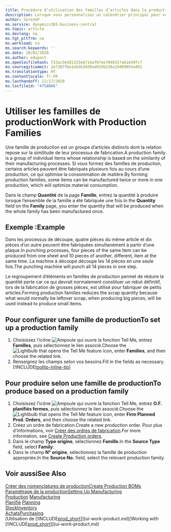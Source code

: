 ```yaml
---
title: Procédure d’utilisation des familles d’articles dans la production | Microsoft Docs
description: Lorsque vous personnalisez un calendrier principal pour votre société ou pour l’un de ses partenaires commerciaux, votre tâche consiste essentiellement à modifier le statut des jours ouvrés et chômés.
author: SorenGP
ms.service: dynamics365-business-central
ms.topic: article
ms.devlang: na
ms.tgt_pltfrm: na
ms.workload: na
ms.search.keywords: ''
ms.date: 10/01/2020
ms.author: edupont
ms.openlocfilehash: f33ac3e581325eb714af67ee7040157a61e59fc7
ms.sourcegitcommit: 2e7307fbe1eb3b34d0ad9356226a19409054a402
ms.translationtype: HT
ms.contentlocale: fr-FR
ms.lasthandoff: 12/17/2020
ms.locfileid: "4758866"
---
```

# <a name="work-with-production-families"></a><span data-ttu-id="8b43c-103">Utiliser les familles de production</span><span class="sxs-lookup"><span data-stu-id="8b43c-103">Work with Production Families</span></span>
<span data-ttu-id="8b43c-104">Une famille de production est un groupe d’articles distincts dont la relation repose sur la similitude de leur processus de fabrication.</span><span class="sxs-lookup"><span data-stu-id="8b43c-104">A production family is a group of individual items whose relationship is based on the similarity of their manufacturing processes.</span></span> <span data-ttu-id="8b43c-105">Si vous formez des familles de production, certains articles peuvent être fabriqués plusieurs fois au cours d’une production, ce qui optimise la consommation de matière.</span><span class="sxs-lookup"><span data-stu-id="8b43c-105">By forming production families, some items can be manufactured twice or more in one production, which will optimize material consumption.</span></span>

<span data-ttu-id="8b43c-106">Dans le champ **Quantité** de la page **Famille**, entrez la quantité à produire lorsque l’ensemble de la famille a été fabriquée une fois.</span><span class="sxs-lookup"><span data-stu-id="8b43c-106">In the **Quantity** field on the **Family** page, you enter the quantity that will be produced when the whole family has been manufactured once.</span></span>

## <a name="example"></a><span data-ttu-id="8b43c-107">Exemple :</span><span class="sxs-lookup"><span data-stu-id="8b43c-107">Example</span></span>
<span data-ttu-id="8b43c-108">Dans les processus de découpe, quatre pièces du même article et dix pièces d’un autre peuvent être fabriquées simultanément à partir d’une plaque.</span><span class="sxs-lookup"><span data-stu-id="8b43c-108">In punching processes, four pieces of the same item can be produced from one sheet and 10 pieces of another, different, item at the same time.</span></span> <span data-ttu-id="8b43c-109">La machine à découpe découpe les 14 pièces en une seule fois.</span><span class="sxs-lookup"><span data-stu-id="8b43c-109">The punching machine will punch all 14 pieces in one step.</span></span>

<span data-ttu-id="8b43c-110">Le regroupement d’éléments en familles de production permet de réduire la quantité perte car ce qui devrait normalement constituer un rebut définitif, lors de la fabrication de grosses pièces, est utilisé pour fabriquer de petits articles.</span><span class="sxs-lookup"><span data-stu-id="8b43c-110">Forming production families reduces the scrap quantity because what would normally be leftover scrap, when producing big pieces, will be used instead to produce small items.</span></span>

## <a name="to-set-up-a-production-family"></a><span data-ttu-id="8b43c-111">Pour configurer une famille de production</span><span class="sxs-lookup"><span data-stu-id="8b43c-111">To set up a production family</span></span>
1. <span data-ttu-id="8b43c-112">Choisissez l’icône ![Ampoule qui ouvre la fonction Tell Me](media/ui-search/search_small.png "Dites-moi ce que vous voulez faire"), entrez **Familles**, puis sélectionnez le lien associé.</span><span class="sxs-lookup"><span data-stu-id="8b43c-112">Choose the ![Lightbulb that opens the Tell Me feature](media/ui-search/search_small.png "Tell me what you want to do") icon, enter **Families**, and then choose the related link.</span></span>
2. <span data-ttu-id="8b43c-113">Renseignez les champs selon vos besoins.</span><span class="sxs-lookup"><span data-stu-id="8b43c-113">Fill in the fields as necessary.</span></span> [!INCLUDE[tooltip-inline-tip](includes/tooltip-inline-tip_md.md)]

## <a name="to-produce-based-on-a-production-family"></a><span data-ttu-id="8b43c-114">Pour produire selon une famille de production</span><span class="sxs-lookup"><span data-stu-id="8b43c-114">To produce based on a production family</span></span>
1. <span data-ttu-id="8b43c-115">Choisissez l’icône ![Ampoule qui ouvre la fonction Tell Me](media/ui-search/search_small.png "Dites-moi ce que vous voulez faire"), entrez **O.F. planifiés fermes**, puis sélectionnez le lien associé.</span><span class="sxs-lookup"><span data-stu-id="8b43c-115">Choose the ![Lightbulb that opens the Tell Me feature](media/ui-search/search_small.png "Tell me what you want to do") icon, enter **Firm Planned Prod. Orders**, and then choose the related link.</span></span>
2. <span data-ttu-id="8b43c-116">Créez un ordre de fabrication.</span><span class="sxs-lookup"><span data-stu-id="8b43c-116">Create a new production order.</span></span> <span data-ttu-id="8b43c-117">Pour plus d’informations, voir [Créer des ordres de fabrication](production-how-to-create-production-orders.md).</span><span class="sxs-lookup"><span data-stu-id="8b43c-117">For more information, see [Create Production orders](production-how-to-create-production-orders.md).</span></span>
3. <span data-ttu-id="8b43c-118">Dans le champ **Type origine**, sélectionnez **Famille**.</span><span class="sxs-lookup"><span data-stu-id="8b43c-118">In the **Source Type** field, select **Family**.</span></span>  
4. <span data-ttu-id="8b43c-119">Dans le champ **N° origine**, sélectionnez la famille de production appropriée.</span><span class="sxs-lookup"><span data-stu-id="8b43c-119">In the **Source No.** field, select the relevant production family.</span></span>

## <a name="see-also"></a><span data-ttu-id="8b43c-120">Voir aussi</span><span class="sxs-lookup"><span data-stu-id="8b43c-120">See Also</span></span>
[<span data-ttu-id="8b43c-121">Créer des nomenclatures de production</span><span class="sxs-lookup"><span data-stu-id="8b43c-121">Create Production BOMs</span></span>](production-how-to-create-production-boms.md)  
[<span data-ttu-id="8b43c-122">Paramétrage de la production</span><span class="sxs-lookup"><span data-stu-id="8b43c-122">Setting Up Manufacturing</span></span>](production-configure-production-processes.md)  
<span data-ttu-id="8b43c-123">[Production](production-manage-manufacturing.md)  </span><span class="sxs-lookup"><span data-stu-id="8b43c-123">[Manufacturing](production-manage-manufacturing.md)  </span></span>  
<span data-ttu-id="8b43c-124">[Planifié](production-planning.md) </span><span class="sxs-lookup"><span data-stu-id="8b43c-124">[Planning](production-planning.md) </span></span>  
[<span data-ttu-id="8b43c-125">Stock</span><span class="sxs-lookup"><span data-stu-id="8b43c-125">Inventory</span></span>](inventory-manage-inventory.md)  
[<span data-ttu-id="8b43c-126">Achats</span><span class="sxs-lookup"><span data-stu-id="8b43c-126">Purchasing</span></span>](purchasing-manage-purchasing.md)  
<span data-ttu-id="8b43c-127">[Utilisation de [!INCLUDE[prod_short](includes/prod_short.md)]](ui-work-product.md)</span><span class="sxs-lookup"><span data-stu-id="8b43c-127">[Working with [!INCLUDE[prod_short](includes/prod_short.md)]](ui-work-product.md)</span></span>
